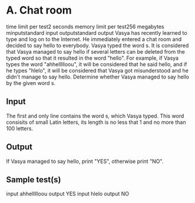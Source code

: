 # A. Chat room
time limit per test2 seconds
memory limit per test256 megabytes
minputstandard input
outputstandard output
Vasya has recently learned to type and log on to the Internet. He immediately entered a chat room and decided to say hello to everybody. Vasya typed the word s. It is considered that Vasya managed to say hello if several letters can be deleted from the typed word so that it resulted in the word "hello". For example, if Vasya types the word "ahhellllloou", it will be considered that he said hello, and if he types "hlelo", it will be considered that Vasya got misunderstood and he didn't manage to say hello. Determine whether Vasya managed to say hello by the given word s.

## Input
The first and only line contains the word s, which Vasya typed. This word consisits of small Latin letters, its length is no less that 1 and no more than 100 letters.

## Output
If Vasya managed to say hello, print "YES", otherwise print "NO".

## Sample test(s)
input
ahhellllloou
output
YES
input
hlelo
output
NO

